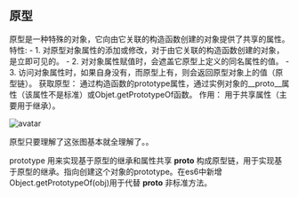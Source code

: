 ## 原型
原型是一种特殊的对象，它向由它关联的构造函数创建的对象提供了共享的属性。
  特性:
    - 1. 对原型对象属性的添加或修改，对于由它关联的构造函数创建的对象，是立即可见的。
    - 2. 对对象属性赋值时，会遮盖它原型上定义的同名属性的值。
    - 3. 访问对象属性时，如果自身没有，而原型上有，则会返回原型对象上的值（原型链）。
  获取原型：
    通过构造函数的prototype属性，通过实例对象的__proto__属性（该属性不是标准）或Objet.getPrototypeOf函数。
  作用：
    用于共享属性（主要用于继承）。

![avatar](https://github.com/LiuPeZh/hello-world/tree/es-foundation/es%E5%9F%BA%E7%A1%80/prototype.png)

原型只要理解了这张图基本就全理解了。。

prototype 用来实现基于原型的继承和属性共享
__proto__ 构成原型链，用于实现基于原型的继承。指向创建这个对象的prototype。在es6中新增Object.getPrototypeOf(obj)用于代替 __proto__ 非标准方法。

